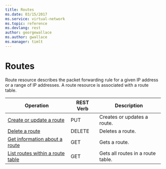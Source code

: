 ```yaml
---
title: Routes
ms.date: 03/15/2017
ms.service: virtual-network
ms.topic: reference
ms.devlang: rest
author: georgewallace
ms.author: gwallace
ms.manager: timlt
---
```

# Routes

Route resource describes the packet forwarding rule for a given IP address or a range of IP addresses.  A route resource is associated with a route table.  

| Operation | REST Verb | Description | 
|---------|---------|-----------|
| [Create or update a route](create-or-update-a-route.md)     |  PUT | Creates or updates a route. |  
| [Delete a route](delete-a-route.md)          |  DELETE | Deletes a route. |  
| [Get information about a route](get-information-about-a-route.md)             |  GET | Gets a route. |  
| [List routes within a route table](list-routes-within-a-route-table2.md)    |  GET | Gets all routes in a route table. |  